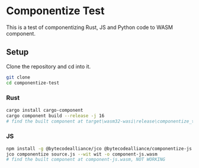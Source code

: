 # Componentize Test

This is a test of componentizing Rust, JS and Python code to WASM component.

## Setup

Clone the repository and cd into it.

```bash
git clone
cd componentize-test
```

### Rust

```bash
cargo install cargo-component
cargo component build --release -j 16
# find the built component at target\wasm32-wasi\release\componentize_test.wasm
```

### JS

```bash
npm install -g @bytecodealliance/jco @bytecodealliance/componentize-js
jco componentize source.js --wit wit -o component-js.wasm
# find the built component at component-js.wasm, NOT WORKING
```
